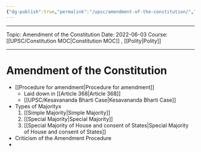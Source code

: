 ```yaml
---
{"dg-publish":true,"permalink":"/upsc/amendment-of-the-constitution/","dgHomeLink":true,"dgPassFrontmatter":false}
---
```


----
Topic: Amendment of the Constitution
Date: 2022-06-03
Course: [[UPSC/Constitution MOC|Constitution MOC]] , [[Polity|Polity]] 

----


# Amendment of the Constitution

- [[Procedure for amendment|Procedure for amendment]]
	- Laid down in [[Article 368|Article 368]]
	- [[UPSC/Kesavananda Bharti Case|Kesavananda Bharti Case]] 
- Types of Majorityx
	1. [[Simple Majority|Simple Majority]]
	2. [[Special Majority|Special Majority]]
	3. [[Special Majority of House and consent of States|Special Majority of House and consent of States]]
- Criticism of the Amendment Procedure
- 